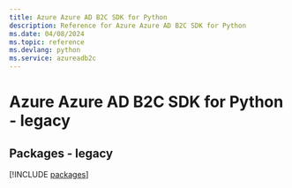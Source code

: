 ```yaml
---
title: Azure Azure AD B2C SDK for Python
description: Reference for Azure Azure AD B2C SDK for Python
ms.date: 04/08/2024
ms.topic: reference
ms.devlang: python
ms.service: azureadb2c
---
```

# Azure Azure AD B2C SDK for Python - legacy
## Packages - legacy
[!INCLUDE [packages](azure-ad-b2c-index.md)]